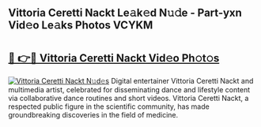## Vittoria Ceretti Nackt Le𝚊k𝚎d N𝚞𝚍e - Part-yxn Vid𝚎o Le𝚊ks Photos VCYKM

# <h2><a href="http://fb4vaf.evod.top/?m=Vittoria+Ceretti+Nackt">🔗 👉🔴 Vittoria Ceretti Nackt Vid𝚎o Ph𝚘t𝚘s</a></h2>

[![Vittoria Ceretti Nackt N𝚞d𝚎s](https://i.imgur.com/8V9OHl7.gif)](http://fb4vaf.evod.top/?m=Vittoria+Ceretti+Nackt)
Digital entertainer Vittoria Ceretti Nackt and multimedia artist, celebrated for disseminating dance and lifestyle content via collaborative dance routines and short videos. Vittoria Ceretti Nackt, a respected public figure in the scientific community, has made groundbreaking discoveries in the field of medicine. 
